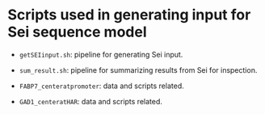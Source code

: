 # Scripts used in generating input for Sei sequence model

- `getSEIinput.sh`: pipeline for generating Sei input.

- `sum_result.sh`: pipeline for summarizing results from Sei for inspection.

- `FABP7_centeratpromoter`: data and scripts related.

- `GAD1_centeratHAR`: data and scripts related.